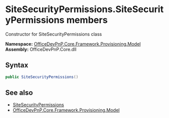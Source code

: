 # SiteSecurityPermissions.SiteSecurityPermissions members 
 Constructor for SiteSecurityPermissions class   

**Namespace:** [OfficeDevPnP.Core.Framework.Provisioning.Model](OfficeDevPnP.Core.Framework.Provisioning.Model.md)  
**Assembly:** OfficeDevPnP.Core.dll  
## Syntax
```C#
public SiteSecurityPermissions()
```
## See also
- [SiteSecurityPermissions](OfficeDevPnP.Core.Framework.Provisioning.Model.SiteSecurityPermissions.md)
- [OfficeDevPnP.Core.Framework.Provisioning.Model](OfficeDevPnP.Core.Framework.Provisioning.Model.md)
